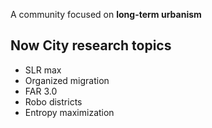 A community focused on **long-term urbanism**

## Now City research topics
- SLR max
- Organized migration
- FAR 3.0
- Robo districts
- Entropy maximization




